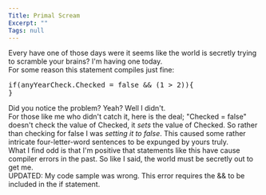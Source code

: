 ```yaml
---
Title: Primal Scream
Excerpt: ""
Tags: null
---
```

<div>Every have one of those days were it seems like the world is secretly trying to scramble your brains? I'm having one today.</div>
<div>For some reason this statement compiles just fine:</div><pre>
if(anyYearCheck.Checked = false &amp;&amp; (1 &gt; 2)){
}
</pre>
<div>Did you notice the problem? Yeah? Well I didn't.</div>
<div> </div>
<div>For those like me who didn't catch it, here is the deal; "Checked = false" doesn't check the value of Checked, it <em>sets</em> the value of Checked. So rather than checking for false I was <em>setting it to false</em>. This caused some rather intricate four-letter-word sentences to be expunged by yours truly.</div>
<div> </div>
<div>What I find odd is that I'm positive that statements like this have cause compiler errors in the past. So like I said, the world must be secretly out to get me.</div>
<div> </div>
<div>UPDATED: My code sample was wrong. This error requires the &amp;&amp; to be included in the if statement.</div>